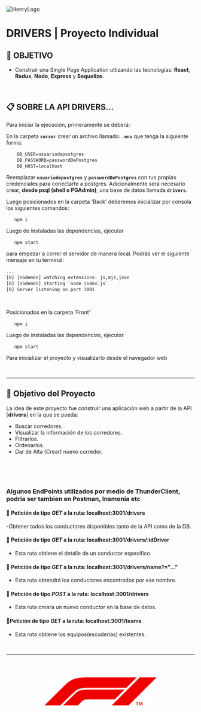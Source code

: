 ![HenryLogo](https://d31uz8lwfmyn8g.cloudfront.net/Assets/logo-henry-white-lg.png)

# **DRIVERS** | Proyecto Individual

## **📌 OBJETIVO**

-  Construir una Single Page Application utlizando las tecnologías: **React**, **Redux**, **Node**, **Express** y **Sequelize**.

<br />


## **📋 SOBRE LA API DRIVERS...**

Para iniciar la ejecución, primeramente se deberá:

En la carpeta **`server`** crear un archivo llamado: **`.env`** que tenga la siguiente forma:

   ```env
       DB_USER=usuariodepostgres
       DB_PASSWORD=passwordDePostgres
       DB_HOST=localhost
   ```

Reemplazar **`usuariodepostgres`** y **`passwordDePostgres`** con tus propias credenciales para conectarte a postgres.
Adicionalmente será necesario crear, **desde psql (shell o PGAdmin)**, una base de datos llamada **`drivers`**.
   
Luego posicionados en la carpeta 'Back' deberemos inicializar por consola los siguientes comandos:

```
   npm i
```
Luego de instaladas las dependencias, ejecutar 
```
   npm start
```
para empezar a correr el servidor de manera local. Podrás ver el siguiente mensaje en tu terminal:

``` 
...
[0] [nodemon] watching extensions: js,mjs,json
[0] [nodemon] starting `node index.js`
[0] Server listening on port 3001

```
<br />

Posicionados en la carpeta 'Front'

```
   npm i
```

Luego de instaladas las dependencias, ejecutar 
```
   npm start
```
Para inicializar el proyecto y visualizarlo desde el navegador web

<br />

---

## **📖 Objetivo del Proyecto**

La idea de este proyecto fue construir una aplicación web a partir de la API [**drivers**] en la que se pueda:

-  Buscar corredores.
-  Visualizar la información de los corredores.
-  Filtrarlos.
-  Ordenarlos.
-  Dar de Alta (Crear) nuevo corredor.

<br />
<br />
<br />


### Algunos EndPoints utilizados por medio de ThunderClient, podria ser tambien en Postman, Insmonia etc

#### **📍 Petición de tipo ***GET*** a la ruta: localhost:3001/drivers**

-Obtener todos los conductores disponibles tanto de la API como de la DB.

#### **📍 Petición de tipo ***GET*** a la ruta: localhost:3001/drivers/:idDriver**

-  Esta ruta obtiene el detalle de un conductor específico. 

#### **📍 Petición de tipo ***GET*** a la ruta: localhost:3001/drivers/name?="..."**

-  Esta ruta obtendrá los conductores encontrados por ese nombre.

#### **📍 Petición de tipo ***POST*** a la ruta: localhost:3001/drivers**

- Esta ruta creara un nuevo conductor en la base de datos.

#### **📍Petición de tipo ***GET*** a la ruta: localhost:3001/teams**

-  Esta ruta obtiene los equipos(escuderías) existentes.


<br />

---

<br />



<div align="center">
<img src="./F1.svg" alt="" style="margin-top: 30px; width: 300px;" />
</div>
